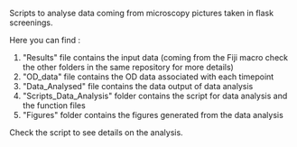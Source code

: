 Scripts to analyse data coming from microscopy pictures taken in flask screenings. 

Here you can find : 
1. "Results" file contains the input data (coming from the Fiji macro check the other folders in the same repository for more details)
2. "OD_data" file contains the OD data associated with each timepoint
3. "Data_Analysed" file contains the data output of data analysis
4. "Scripts_Data_Analysis" folder contains the script for data analysis and the function files
5. "Figures" folder contains the figures generated from the data analysis

Check the script to see details on the analysis.
